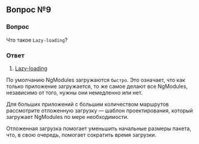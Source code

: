 ## Вопрос №9

### Вопрос 

 Что такое `Lazy-loading`? 

### Ответ

1) [Lazy-loading](https://angular.dev/guide/ngmodules/lazy-loading)   

По умолчанию NgModules загружаются `быстро`. Это означает, что как только приложение загружается, то же самое делают все NgModules, независимо от того, нужны они немедленно или нет. 

Для больших приложений с большим количеством маршрутов рассмотрите отложенную загрузку — шаблон проектирования, который загружает NgModules по мере необходимости. 

Отложенная загрузка помогает уменьшить начальные размеры пакета, что, в свою очередь, помогает сократить время загрузки.
  
